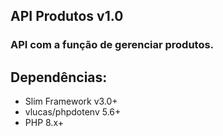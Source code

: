 ## API Produtos v1.0

### API com a função de gerenciar produtos.

## Dependências:
- Slim Framework v3.0+
- vlucas/phpdotenv 5.6+
- PHP 8.x+